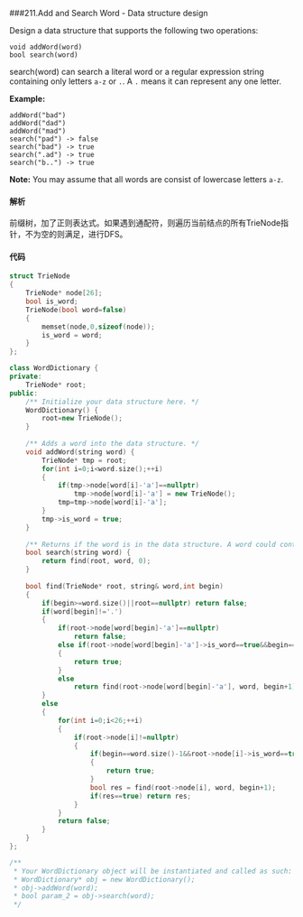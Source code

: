 ###211.Add and Search Word - Data structure design

Design a data structure that supports the following two operations:

```
void addWord(word)
bool search(word)
```

search(word) can search a literal word or a regular expression string containing only letters `a-z` or `.`. A `.` means it can represent any one letter.

**Example:**

```
addWord("bad")
addWord("dad")
addWord("mad")
search("pad") -> false
search("bad") -> true
search(".ad") -> true
search("b..") -> true
```

**Note:**
You may assume that all words are consist of lowercase letters `a-z`.

#### 解析

前缀树，加了正则表达式。如果遇到通配符，则遍历当前结点的所有TrieNode指针，不为空的则满足，进行DFS。

#### 代码

```c++
struct TrieNode
{
    TrieNode* node[26];
    bool is_word;
    TrieNode(bool word=false)
    {
        memset(node,0,sizeof(node));
        is_word = word;
    }
};

class WordDictionary {
private:
    TrieNode* root;
public:
    /** Initialize your data structure here. */
    WordDictionary() {
        root=new TrieNode();
    }
    
    /** Adds a word into the data structure. */
    void addWord(string word) {
        TrieNode* tmp = root;
        for(int i=0;i<word.size();++i)
        {
            if(tmp->node[word[i]-'a']==nullptr)
                tmp->node[word[i]-'a'] = new TrieNode();
            tmp=tmp->node[word[i]-'a'];
        }
        tmp->is_word = true;
    }
    
    /** Returns if the word is in the data structure. A word could contain the dot character '.' to represent any one letter. */
    bool search(string word) {
        return find(root, word, 0);
    }
    
    bool find(TrieNode* root, string& word,int begin)
    {
        if(begin>=word.size()||root==nullptr) return false;
        if(word[begin]!='.')
        {
            if(root->node[word[begin]-'a']==nullptr) 
                return false;
            else if(root->node[word[begin]-'a']->is_word==true&&begin==word.size()-1)
            {
                return true;    
            }
            else
                return find(root->node[word[begin]-'a'], word, begin+1);
        }
        else
        {
            for(int i=0;i<26;++i)
            {
                if(root->node[i]!=nullptr)
                {
                    if(begin==word.size()-1&&root->node[i]->is_word==true)
                    {
                        return true;
                    }
                    bool res = find(root->node[i], word, begin+1);
                    if(res==true) return res;
                }
            }
            return false;
        }
    }
};

/**
 * Your WordDictionary object will be instantiated and called as such:
 * WordDictionary* obj = new WordDictionary();
 * obj->addWord(word);
 * bool param_2 = obj->search(word);
 */
```

